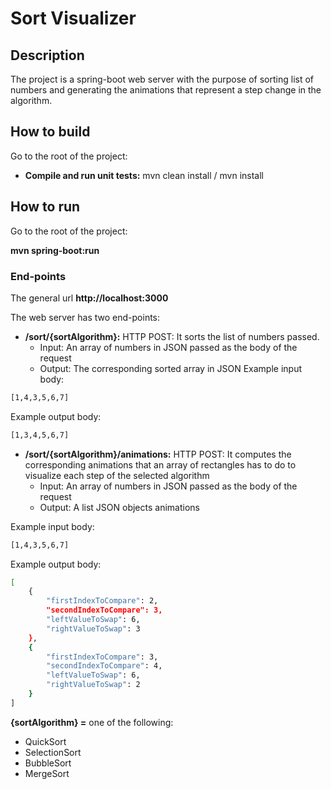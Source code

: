# Sort Visualizer

## Description
The project is a spring-boot web server with the purpose of sorting list of numbers and generating the animations that represent
a step change in the algorithm.

## How to build

Go to the root of the project:

* **Compile and run unit tests:** mvn clean install / mvn install

## How to run

Go to the root of the project:

**mvn spring-boot:run**

### End-points

The general url **http://localhost:3000**

The web server has two end-points:

* **/sort/{sortAlgorithm}:** HTTP POST: It sorts the list of numbers passed.
    * Input: An array of numbers in JSON passed as the body of the request
    * Output: The corresponding sorted array in JSON
Example input body:
```bash
[1,4,3,5,6,7]
```
Example output body:
```bash
[1,3,4,5,6,7]
```
* **/sort/{sortAlgorithm}/animations:** HTTP POST: It computes the corresponding animations that an
array of rectangles has to do to visualize each step of the selected algorithm
    * Input: An array of numbers in JSON passed as the body of the request
    * Output: A list JSON objects animations 
    
Example input body:
```bash
[1,4,3,5,6,7]
```
Example output body:
```bash
[
    {
        "firstIndexToCompare": 2,
        "secondIndexToCompare": 3,
        "leftValueToSwap": 6,
        "rightValueToSwap": 3
    },
    {
        "firstIndexToCompare": 3,
        "secondIndexToCompare": 4,
        "leftValueToSwap": 6,
        "rightValueToSwap": 2
    }
]
```


**{sortAlgorithm} =** one of the following:
* QuickSort
* SelectionSort
* BubbleSort
* MergeSort